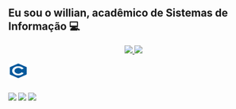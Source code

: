 ## Eu sou o willian, acadêmico de Sistemas de Informação 💻

<div align="center">
  <a href="https://github.com/willianberejuk">
  <img height="180em" src="https://github-readme-stats.vercel.app/api?username=willianberejuk&show_icons=true&theme=react&include_all_commits=true&count_private=true"/>
  <img height="180em" src="https://github-readme-stats.vercel.app/api/top-langs/?username=willianberejuk&layout=compact&langs_count=7&theme=react"/>
</div>
<div style="display: inline_block"><br>
           <img align="center" alt="Willian-C" height="30" width="40" src="https://raw.githubusercontent.com/devicons/devicon/master/icons/c/c-plain.svg">
</div>

 ##
 
 <div>
    <a href="https://www.linkedin.com/in/willian-berejuk-1ba869182/" target="_blank"><img src="https://img.shields.io/badge/LinkedIn-0077B5?style=for-the-badge&logo=linkedin&logoColor=white"></a>
    <a href = "mailto:willianberejuk11@gmail.com"><img src="https://img.shields.io/badge/-Gmail-%23333?style=for-the-badge&logo=gmail&logoColor=white" target="_blank"></a>
    <a href="https://www.instagram.com/willian.berejuk/" target="_blank"><img src="https://img.shields.io/badge/-Instagram-%23E4405F?style=for-the-badge&logo=instagram&logoColor=white" target="_blank"></a>
    
 </div>
